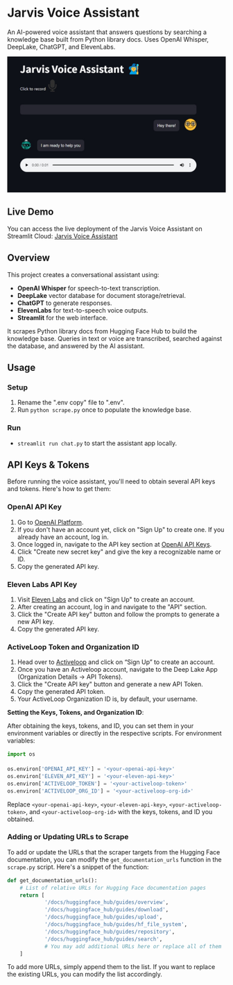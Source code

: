 # Jarvis Voice Assistant

An AI-powered voice assistant that answers questions by searching a knowledge base built from Python library docs. Uses OpenAI Whisper, DeepLake, ChatGPT, and ElevenLabs.

![Demo Screenshot](demo.jpeg)

## Live Demo

You can access the live deployment of the Jarvis Voice Assistant on Streamlit Cloud: [Jarvis Voice Assistant](https://jarvis-voice.streamlit.app/)


## Overview

This project creates a conversational assistant using:

- **OpenAI Whisper** for speech-to-text transcription.
- **DeepLake** vector database for document storage/retrieval. 
- **ChatGPT** to generate responses.
- **ElevenLabs** for text-to-speech voice outputs.
- **Streamlit** for the web interface.

It scrapes Python library docs from Hugging Face Hub to build the knowledge base. Queries in text or voice are transcribed, searched against the database, and answered by the AI assistant.

## Usage

### Setup  

1. Rename the ".env copy" file to ".env".
2. Run `python scrape.py` once to populate the knowledge base.

### Run

- `streamlit run chat.py` to start the assistant app locally.

## API Keys & Tokens

Before running the voice assistant, you'll need to obtain several API keys and tokens. Here's how to get them:

### OpenAI API Key

1. Go to [OpenAI Platform](https://platform.openai.com/).
2. If you don't have an account yet, click on "Sign Up" to create one. If you already have an account, log in.
3. Once logged in, navigate to the API key section at [OpenAI API Keys](https://platform.openai.com/account/api-keys). 
4. Click "Create new secret key" and give the key a recognizable name or ID.
5. Copy the generated API key.

### Eleven Labs API Key 

1. Visit [Eleven Labs](https://elevenlabs.io/) and click on "Sign Up" to create an account.
2. After creating an account, log in and navigate to the "API" section.
3. Click the "Create API key" button and follow the prompts to generate a new API key. 
4. Copy the generated API key.

### ActiveLoop Token and Organization ID

1. Head over to [Activeloop](https://www.activeloop.ai/) and click on “Sign Up” to create an account.
2. Once you have an Activeloop account, navigate to the Deep Lake App (Organization Details -> API Tokens).
3. Click the "Create API key" button and generate a new API Token.
4. Copy the generated API token.
5. Your ActiveLoop Organization ID is, by default, your username.

**Setting the Keys, Tokens, and Organization ID**:

After obtaining the keys, tokens, and ID, you can set them in your environment variables or directly in the respective scripts. For environment variables:

```python
import os

os.environ['OPENAI_API_KEY'] = '<your-openai-api-key>' 
os.environ['ELEVEN_API_KEY'] = '<your-eleven-api-key>'
os.environ['ACTIVELOOP_TOKEN'] = '<your-activeloop-token>'
os.environ['ACTIVELOOP_ORG_ID'] = '<your-activeloop-org-id>'
```

Replace `<your-openai-api-key>`, `<your-eleven-api-key>`, `<your-activeloop-token>`, and `<your-activeloop-org-id>` with the keys, tokens, and ID you obtained.

### Adding or Updating URLs to Scrape

To add or update the URLs that the scraper targets from the Hugging Face documentation, you can modify the `get_documentation_urls` function in the `scrape.py` script. Here's a snippet of the function:

```python
def get_documentation_urls():
    # List of relative URLs for Hugging Face documentation pages
    return [
		    '/docs/huggingface_hub/guides/overview',
		    '/docs/huggingface_hub/guides/download',
		    '/docs/huggingface_hub/guides/upload',
		    '/docs/huggingface_hub/guides/hf_file_system',
		    '/docs/huggingface_hub/guides/repository',
		    '/docs/huggingface_hub/guides/search',
		    # You may add additional URLs here or replace all of them
    ]
```

To add more URLs, simply append them to the list. If you want to replace the existing URLs, you can modify the list accordingly.